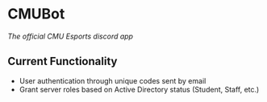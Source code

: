 # CMUBot
*The official CMU Esports discord app*
## Current Functionality
- User authentication through unique codes sent by email
- Grant server roles based on Active Directory status (Student, Staff, etc.)